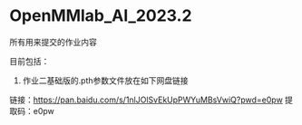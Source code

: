 # OpenMMlab_AI_2023.2

所有用来提交的作业内容

目前包括：

1. 作业二基础版的.pth参数文件放在如下网盘链接

链接：https://pan.baidu.com/s/1nlJOlSvEkUpPWYuMBsVwiQ?pwd=e0pw 
提取码：e0pw 

